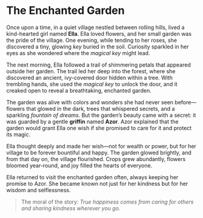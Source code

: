 # The Enchanted Garden

Once upon a time, in a quiet village nestled between rolling hills, lived a kind-hearted girl named **Ella**. Ella loved flowers, and her small garden was the pride of the village. One evening, while tending to her roses, she discovered a tiny, glowing *key* buried in the soil. Curiosity sparkled in her eyes as she wondered where the *magical key* might lead.

The next morning, Ella followed a trail of shimmering petals that appeared outside her garden. The trail led her deep into the forest, where she discovered an ancient, ivy-covered door hidden within a tree. With trembling hands, she used the *magical key* to unlock the door, and it creaked open to reveal a breathtaking, enchanted garden.

The garden was alive with colors and wonders she had never seen before—flowers that glowed in the dark, trees that whispered secrets, and a sparkling *fountain of dreams*. But the garden’s beauty came with a secret: it was guarded by a gentle **griffin** named **Azor**. Azor explained that the garden would grant Ella one wish if she promised to care for it and protect its magic.

Ella thought deeply and made her wish—not for wealth or power, but for her village to be forever bountiful and happy. The garden glowed brightly, and from that day on, the village flourished. Crops grew abundantly, flowers bloomed year-round, and joy filled the hearts of everyone.

Ella returned to visit the enchanted garden often, always keeping her promise to Azor. She became known not just for her kindness but for her wisdom and selflessness.

> The moral of the story: *True happiness comes from caring for others and sharing kindness wherever you go.*